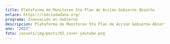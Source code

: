 ```yaml
---
title: Plataforma de Monitoreo 5to Plan de Acción Gobierno Abierto
enlace: https://redciudadana.org/
programa: Innovación en Gobierno
descripcion: Plataforma de Monitoreo 5to Plan de Acción Gobierno Abierto
ano: "2023"
foto: /assets/img/posts/02_cover-youtube.png
---
```

